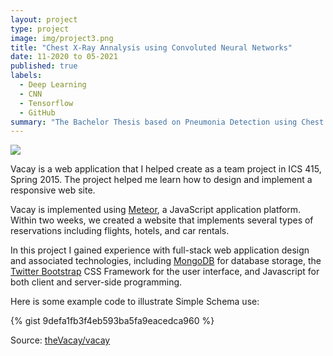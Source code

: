 ```yaml
---
layout: project
type: project
image: img/project3.png
title: "Chest X-Ray Annalysis using Convoluted Neural Networks"
date: 11-2020 to 05-2021
published: true
labels:
  - Deep Learning
  - CNN
  - Tensorflow
  - GitHub
summary: "The Bachelor Thesis based on Pneumonia Detection using Chest X-Ray Analysis by Shuvam Aich, Semester 6, Department of Computer Science, St. Xavier's College, Kolkata"
---
```


<img class="img-fluid" src="../img/vacay/vacay-home-page.png">

Vacay is a web application that I helped create as a team project in ICS 415, Spring 2015. The project helped me learn how to design and implement a responsive web site.

Vacay is implemented using [Meteor](http://meteor.com), a JavaScript application platform. Within two weeks, we created a website that implements several types of reservations including flights, hotels, and car rentals.

In this project I gained experience with full-stack web application design and associated technologies, including [MongoDB](http://mongodb.com) for database storage, the [Twitter Bootstrap](http://getbootstrap.com/) CSS Framework for the user interface, and Javascript for both client and server-side programming. 

Here is some example code to illustrate Simple Schema use:

{% gist 9defa1fb3f4eb593ba5fa9eacedca960 %}
 
Source: <a href="https://github.com/theVacay/vacay">theVacay/vacay</a>
